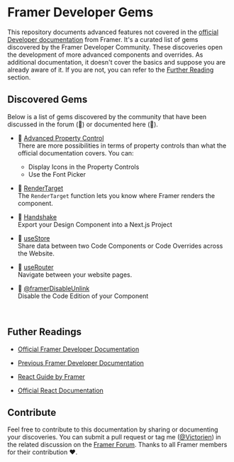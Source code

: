 # Framer Developer Gems
This repository documents advanced features not covered in the [official Developer documentation](https://www.framer.com/developers/) from Framer. It's a curated list of gems discovered by the Framer Developer Community. These discoveries open the development of more advanced components and overrides. As additional documentation, it doesn't cover the basics and suppose you are already aware of it. If you are not, you can refer to the [Further Reading](#futher-readings) section. 


## Discovered Gems

Below is a list of gems discovered by the community that have been discussed in the forum (💬) or documented here (📝). 

- 📝 [Advanced Property Control](./documentations/AdvancedPropertyControl.md) <br/>
  There are more possibilities in terms of property controls than what the official documentation covers. You can: 
   - Display Icons in the Property Controls
   - Use the Font Picker 
   
- 📝 [RenderTarget](./documentations/RenderTarget.md)<br/>
   The `RenderTarget` function lets you know where Framer renders the component.
   
- 📝 [Handshake](https://site-dsmwifrws-framer-app.vercel.app/developers/guides/handshake/) <br/>
  Export your Design Component into a Next.js Project

- 📝 [useStore](./documentations/useStore.md)<br/>
  Share data between two Code Components or Code Overrides across the Website.
  
- 💬 [useRouter](https://www.framer.community/c/developers/access-a-page-through-a-code-component#comment_wrapper_27167230)<br/>
 Navigate between your website pages.
  
- 💬 [@framerDisableUnlink](https://www.framer.community/c/developers/about-code-component)<br/>
  Disable the Code Edition of your Component
  

<br/>

## Futher Readings

- [Official Framer Developer Documentation](https://www.framer.com/developers/)

- [Previous Framer Developer Documentation](https://site-dsmwifrws-framer-app.vercel.app/developers/guides/)

- [React Guide by Framer](https://site-dsmwifrws-framer-app.vercel.app/books/framer-guide-to-react/)

- [Official React Documentation](https://react.dev/)

## Contribute

Feel free to contribute to this documentation by sharing or documenting your discoveries. You can submit a pull request or tag me ([@Victorien](https://www.framer.community/u/ef550bdb)) in the related discussion on the [Framer Forum](https://www.framer.community/). Thanks to all Framer members for their contribution ❤️.

 

